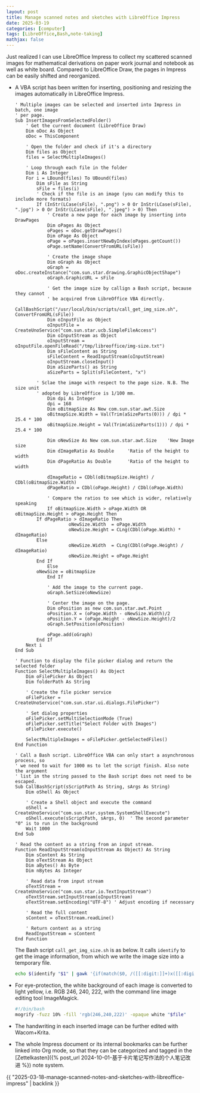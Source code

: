 ```yaml
---
layout: post
title: Manage scanned notes and sketches with LibreOffice Impress
date: 2025-03-19
categories: [computer]
tags: [LibreOffice,Bash,note-taking]
mathjax: false
---
```


Just realized I can use LibreOffice Impress to collect my scattered scanned images for mathematical derivations on paper work journal and notebook as well as white board. Compared to LibreOffice Draw, the pages in Impress can be easily shifted and reorganized.

-   A VBA script has been written for inserting, positioning and resizing the images automatically in LibreOffice Impress.
    
    ```vba
    ' Multiple images can be selected and inserted into Impress in batch, one image
    ' per page.
    Sub InsertImagesFromSelectedFolder()
        ' Get the current document (LibreOffice Draw)
        Dim oDoc As Object
        oDoc = ThisComponent
    
        ' Open the folder and check if it's a directory
        Dim files as Object
        files = SelectMultipleImages()
    
        ' Loop through each file in the folder
        Dim i As Integer
        For i = LBound(files) To UBound(files)
            Dim sFile as String
            sFile = files(i)
            ' Check if the file is an image (you can modify this to include more formats)
            If (InStr(LCase(sFile), ".png") > 0 Or InStr(LCase(sFile), ".jpg") > 0 Or InStr(LCase(sFile), ".jpeg") > 0) Then
                ' Create a new page for each image by inserting into DrawPages
                Dim oPages As Object
                oPages = oDoc.getDrawPages()
                Dim oPage As Object
                oPage = oPages.insertNewByIndex(oPages.getCount())
                oPage.setName(ConvertFromURL(sFile))
    
                ' Create the image shape
                Dim oGraph As Object
                oGraph = oDoc.createInstance("com.sun.star.drawing.GraphicObjectShape")
                oGraph.GraphicURL = sFile
    
                ' Get the image size by callign a Bash script, because they cannot
                ' be acquired from LibreOffice VBA directly.
                CallBashScript("/usr/local/bin/scripts/call_get_img_size.sh", ConvertFromURL(sFile))
                Dim oInputFile as Object
                oInputFile = CreateUnoService("com.sun.star.ucb.SimpleFileAccess")
                Dim oInputStream as Object
                oInputStream = oInputFile.openFileRead("/tmp/libreoffice/img-size.txt")
                Dim sFileContent as String
                sFileContent = ReadInputStream(oInputStream)
                oInputStream.closeInput()
                Dim aSizeParts() as String
                aSizeParts = Split(sFileContent, "x")
    
    	    ' Sclae the image with respect to the page size. N.B. The size unit
    	    ' adopted by LibreOffice is 1/100 mm.
                Dim dpi As Integer
                dpi = 168
                Dim oBitmapSize As New com.sun.star.awt.Size
                oBitmapSize.Width = Val(Trim(aSizeParts(0))) / dpi * 25.4 * 100
                oBitmapSize.Height = Val(Trim(aSizeParts(1))) / dpi * 25.4 * 100
    
                Dim oNewSize As New com.sun.star.awt.Size    'New Image size     
                Dim dImageRatio As Double     'Ratio of the height to width
                Dim dPageRatio As Double      'Ratio of the height to width
    
                dImageRatio = CDbl(oBitmapSize.Height) / CDbl(oBitmapSize.Width)
                dPageRatio = CDbl(oPage.Height) / CDbl(oPage.Width)
    
                ' Compare the ratios to see which is wider, relatively speaking
                If oBitmapSize.Width > oPage.Width OR oBitmapSize.Height > oPage.Height Then
    		If dPageRatio > dImageRatio Then
                        oNewSize.Width  = oPage.Width
                        oNewSize.Height = CLng(CDbl(oPage.Width) * dImageRatio)
    		Else
                        oNewSize.Width  = CLng(CDbl(oPage.Height) / dImageRatio)
                        oNewSize.Height = oPage.Height
    		End If
                Else
    		oNewSize = oBitmapSize
                End If
    
                ' Add the image to the current page.
                oGraph.SetSize(oNewSize)
    
                ' Center the image on the page.
                Dim oPosition as new com.sun.star.awt.Point
                oPosition.X = (oPage.Width - oNewSize.Width)/2
                oPosition.Y = (oPage.Height - oNewSize.Height)/2
                oGraph.SetPosition(oPosition)
    
                oPage.add(oGraph)
            End If
        Next i
    End Sub
    
    ' Function to display the file picker dialog and return the selected folder
    Function SelectMultipleImages() As Object
        Dim oFilePicker As Object
        Dim folderPath As String
    
        ' Create the file picker service
        oFilePicker = CreateUnoService("com.sun.star.ui.dialogs.FilePicker")
    
        ' Set dialog properties
        oFilePicker.setMultiSelectionMode (True)
        oFilePicker.setTitle("Select Folder with Images")
        oFilePicker.execute()
    
        SelectMultipleImages = oFilePicker.getSelectedFiles()
    End Function
    
    ' Call a Bash script. LibreOffice VBA can only start a asynchronous process, so
    ' we need to wait for 1000 ms to let the script finish. Also note the argument
    ' list in the string passed to the Bash script does not need to be escaped.
    Sub CallBashScript(sScriptPath As String, sArgs As String)
        Dim oShell As Object
    
        ' Create a Shell object and execute the command
        oShell = CreateUnoService("com.sun.star.system.SystemShellExecute")
        oShell.execute(sScriptPath, sArgs, 0)  ' The second parameter "0" is to run in the background
        Wait 1000
    End Sub
    
    ' Read the content as a string from an input stream.
    Function ReadInputStream(oInputStream As Object) As String
        Dim sContent As String
        Dim oTextStream As Object
        Dim aBytes() As Byte
        Dim nBytes As Integer
    
        ' Read data from input stream
        oTextStream = CreateUnoService("com.sun.star.io.TextInputStream")
        oTextStream.setInputStream(oInputStream)
        oTextStream.setEncoding("UTF-8") ' Adjust encoding if necessary
    
        ' Read the full content
        sContent = oTextStream.readLine()
    
        ' Return content as a string
        ReadInputStream = sContent
    End Function
    ```
    
    The Bash script `call_get_img_size.sh` is as below. It calls `identify` to get the image information, from which we write the image size into a temporary file.
    
    ```bash
    echo $(identify "$1" | gawk '{if(match($0, /([[:digit:]]+)x([[:digit:]]+)/, res) != 0) print res[0];}') > /tmp/libreoffice/img-size.txt
    ```

-   For eye-protection, the white background of each image is converted to light yellow, i.e. RGB 246, 240, 222, with the command line image editing tool ImageMagick.
    
    ```bash
    #!/bin/bash
    mogrify -fuzz 10% -fill 'rgb(246,240,222)' -opaque white "$file"
    ```
-   The handwriting in each inserted image can be further edited with Wacom+Krita.
-   The whole Impress document or its internal bookmarks can be further linked into Org mode, so that they can be categorized and tagged in the [Zettelkasten]({% post_url 2024-10-01-基于卡片笔记写作法的个人笔记改进 %}) note system.

{{ "2025-03-18-manage-scanned-notes-and-sketches-with-libreoffice-impress" | backlink }}
